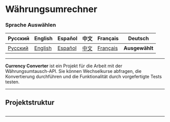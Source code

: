 # Währungsumrechner

### Sprache Auswählen

| Русский                          | English | Español | 中文 | Français | Deutsch |
|----------------------------------|------------|------------|-----------|-------------|----------|
| [Русский](../../../../README.md) | [English](README_en.md) | [Español](README_es.md) | [中文](README_zh.md) | [Français](README_fr.md) | **Ausgewählt** |

---

**Currency Converter** ist ein Projekt für die Arbeit mit der Währungsumtausch-API. Sie können Wechselkurse abfragen, die Konvertierung durchführen und die Funktionalität durch vorgefertigte Tests testen.

---

## Projektstruktur

```plain text
```

---
